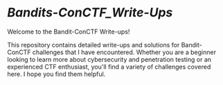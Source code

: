 # **_Bandits-ConCTF_Write-Ups_**

Welcome to the Bandit-ConCTF Write-ups!

This repository contains detailed write-ups and solutions for Bandit-ConCTF challenges that I have encountered. Whether you are a beginner looking to learn more about cybersecurity and penetration testing or an experienced CTF enthusiast, you'll find a variety of challenges covered here. I hope you find them helpful.
